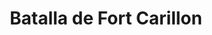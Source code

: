 ﻿---
title: "Batalla de Fort Carillon"
permalink: periodes_602.html
layout: periode
dataInici: 1758-07-06
dataFi: 1758-07-08
sidebar: periodes
pares:
  - id: 601
    title: "Guerra Franco-India"
    dataInici: "(1754)"
    dataFi: "(1763)"

fills:
jocsPrincipals:
jocsEscenaris:
jocsEpoca:
  - title: "Batailles pour le Canada"
    bggId: 9844
    escenari: "Fort Carillon"

jocsEpocaEscenaris:
---
